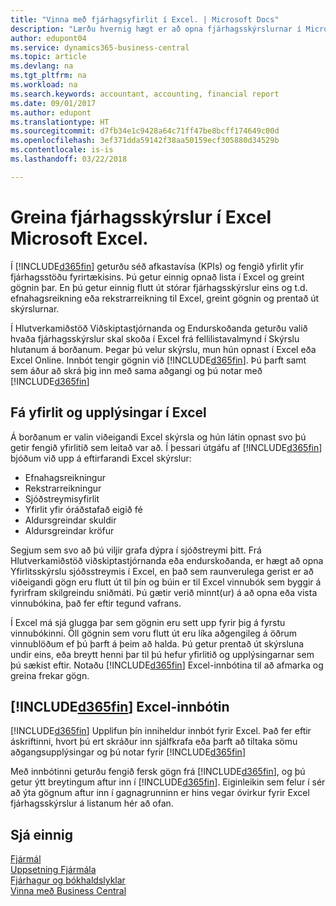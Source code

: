 ```yaml
---
title: "Vinna með fjárhagsyfirlit í Excel. | Microsoft Docs"
description: "Lærðu hvernig hægt er að opna fjárhagsskýrslurnar í Microsoft Excel frá Business Central til að fá betri greiningar."
author: edupont04
ms.service: dynamics365-business-central
ms.topic: article
ms.devlang: na
ms.tgt_pltfrm: na
ms.workload: na
ms.search.keywords: accountant, accounting, financial report
ms.date: 09/01/2017
ms.author: edupont
ms.translationtype: HT
ms.sourcegitcommit: d7fb34e1c9428a64c71ff47be8bcff174649c00d
ms.openlocfilehash: 3ef371dda59142f38aa50159ecf305880d34529b
ms.contentlocale: is-is
ms.lasthandoff: 03/22/2018

---
```

# <a name="analyzing-financial-statements-in-microsoft-excel"></a>Greina fjárhagsskýrslur í Excel Microsoft Excel.
Í [!INCLUDE[d365fin](includes/d365fin_md.md)] geturðu séð afkastavísa (KPIs) og fengið yfirlit yfir fjárhagsstöðu fyrirtækisins. Þú getur einnig opnað lista í Excel og greint gögnin þar. En þú getur einnig flutt út stórar fjárhagsskýrslur eins og t.d. efnahagsreikning eða rekstrarreikning til Excel, greint gögnin og prentað út skýrslurnar.  

Í Hlutverkamiðstöð Viðskiptastjórnanda og Endurskoðanda geturðu valið hvaða fjárhagsskýrslur skal skoða í Excel frá fellilistavalmynd í Skýrslu hlutanum á borðanum. Þegar þú velur skýrslu, mun hún opnast í Excel eða Excel Online. Innbót tengir gögnin við [!INCLUDE[d365fin](includes/d365fin_md.md)]. Þú þarft samt sem áður að skrá þig inn með sama aðgangi og þú notar með [!INCLUDE[d365fin](includes/d365fin_md.md)]  

## <a name="getting-the-overview-and-the-details-in-excel"></a>Fá yfirlit og upplýsingar í Excel
Á borðanum er valin viðeigandi Excel skýrsla og hún látin opnast svo þú getir fengið yfirlitið sem leitað var að. Í þessari útgáfu af [!INCLUDE[d365fin](includes/d365fin_md.md)] bjóðum við upp á eftirfarandi Excel skýrslur:

- Efnahagsreikningur  
- Rekstrarreikningur  
- Sjóðstreymisyfirlit  
- Yfirlit yfir óráðstafað eigið fé  
- Aldursgreindar skuldir  
- Aldursgreindar kröfur  

Segjum sem svo að þú viljir grafa dýpra í sjóðstreymi þitt. Frá Hlutverkamiðstöð viðskiptastjórnanda eða endurskoðanda, er hægt að opna Yfirlitsskýrslu sjóðsstreymis í Excel, en það sem raunverulega gerist er að viðeigandi gögn eru flutt út til þín og búin er til Excel vinnubók sem byggir á fyrirfram skilgreindu sniðmáti. Þú gætir verið minnt(ur) á að opna eða vista vinnubókina, það fer eftir tegund vafrans.  

Í Excel má sjá glugga þar sem gögnin eru sett upp fyrir þig á fyrstu vinnubókinni. Öll gögnin sem voru flutt út eru líka aðgengileg á öðrum vinnublöðum ef þú þarft á þeim að halda. Þú getur prentað út skýrsluna undir eins, eða breytt henni þar til þú hefur yfirlitið og upplýsingarnar sem þú sækist eftir. Notaðu [!INCLUDE[d365fin](includes/d365fin_md.md)] Excel-innbótina til að afmarka og greina frekar gögn.  

## <a name="the-included365finincludesd365finmdmd-excel-add-in"></a>[!INCLUDE[d365fin](includes/d365fin_md.md)] Excel-innbótin
[!INCLUDE[d365fin](includes/d365fin_md.md)] Upplifun þín inniheldur innbót fyrir Excel. Það fer eftir áskriftinni, hvort þú ert skráður inn sjálfkrafa eða þarft að tiltaka sömu aðgangsupplýsingar og þú notar fyrir [!INCLUDE[d365fin](includes/d365fin_md.md)]  

Með innbótinni geturðu fengið fersk gögn frá [!INCLUDE[d365fin](includes/d365fin_md.md)], og þú getur ýtt breytingum aftur inn í [!INCLUDE[d365fin](includes/d365fin_md.md)]. Eiginleikin sem felur í sér að ýta gögnum aftur inn í gagnagrunninn er hins vegar óvirkur fyrir Excel fjárhagsskýrslur á listanum hér að ofan.  

## <a name="see-also"></a>Sjá einnig
[Fjármál](finance.md)  
[Uppsetning Fjármála](finance-setup-finance.md)  
[Fjárhagur og bókhaldslyklar](finance-general-ledger.md)  
[Vinna með Business Central](ui-work-product.md)  

